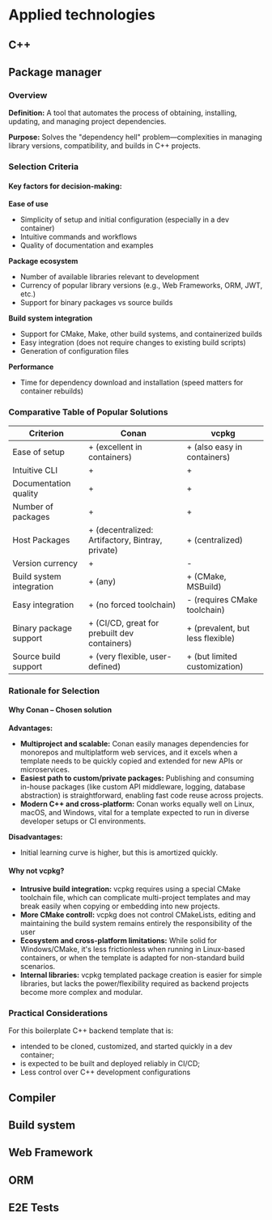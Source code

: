 # Applied technologies

## C++

## Package manager

### Overview

**Definition:** A tool that automates the process of obtaining, installing, updating, and managing project dependencies.

**Purpose:** Solves the "dependency hell" problem—complexities in managing library versions, compatibility, and builds in C++ projects.

### Selection Criteria

#### Key factors for decision-making:

**Ease of use**
- Simplicity of setup and initial configuration (especially in a dev container)
- Intuitive commands and workflows
- Quality of documentation and examples

**Package ecosystem**
- Number of available libraries relevant to development
- Currency of popular library versions (e.g., Web Frameworks, ORM, JWT, etc.)
- Support for binary packages vs source builds

**Build system integration**
- Support for CMake, Make, other build systems, and containerized builds
- Easy integration (does not require changes to existing build scripts)
- Generation of configuration files

**Performance**
- Time for dependency download and installation (speed matters for container rebuilds)

### Comparative Table of Popular Solutions

| Criterion                | **Conan**                   | **vcpkg**                    |
|--------------------------|-----------------------------|------------------------------|
| Ease of setup            | + (excellent in containers) | + (also easy in containers)  |
| Intuitive CLI            | +                           | +                            |
| Documentation quality    | +                           | +                            |
| Number of packages       | +                           | +                            |
| Host Packages            | + (decentralized: Artifactory, Bintray, private)| + (centralized) |
| Version currency         | +                           | -                            |
| Build system integration | + (any)                     | + (CMake, MSBuild)           |
| Easy integration         | + (no forced toolchain)     | - (requires CMake toolchain) |
| Binary package support   | + (CI/CD, great for prebuilt dev containers)  | + (prevalent, but less flexible) |
| Source build support     | + (very flexible, user-defined) | + (but limited customization)  |

### Rationale for Selection

#### Why Conan – Chosen solution

**Advantages:**
- **Multiproject and scalable:** Conan easily manages dependencies for monorepos and multiplatform web services, and it excels when a template needs to be quickly copied and extended for new APIs or microservices.
- **Easiest path to custom/private packages:** Publishing and consuming in-house packages (like custom API middleware, logging, database abstraction) is straightforward, enabling fast code reuse across projects.
- **Modern C++ and cross-platform:** Conan works equally well on Linux, macOS, and Windows, vital for a template expected to run in diverse developer setups or CI environments.

**Disadvantages:**
- Initial learning curve is higher, but this is amortized quickly.

#### Why not vcpkg?

- **Intrusive build integration:** vcpkg requires using a special CMake toolchain file, which can complicate multi-project templates and may break easily when copying or embedding into new projects.
- **More CMake controll:** vcpkg does not control CMakeLists, editing and maintaining the build system remains entirely the responsibility of the user
- **Ecosystem and cross-platform limitations:** While solid for Windows/CMake, it's less frictionless when running in Linux-based containers, or when the template is adapted for non-standard build scenarios.
- **Internal libraries:** vcpkg templated package creation is easier for simple libraries, but lacks the power/flexibility required as backend projects become more complex and modular.

### Practical Considerations

For this boilerplate C++ backend template that is:
- intended to be cloned, customized, and started quickly in a dev container;
- is expected to be built and deployed reliably in CI/CD;
- Less control over C++ development configurations

## Compiler

## Build system

## Web Framework

## ORM

## E2E Tests